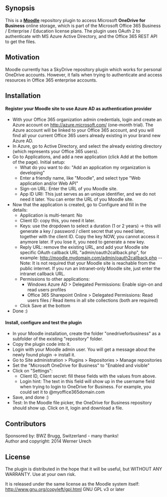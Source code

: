 ## Synopsis

This is a [**Moodle**](http://www.moodle.org) repository plugin to access Microsoft **OneDrive for Business** online storage, which is part of the Microsoft Office 365 Business / Enterprise / Education license plans. The plugin uses OAuth 2 to authenticate with MS Azure Active Directory, and the Office 365 REST API to get the files.

## Motivation

Moodle currently has a SkyDrive repository plugin which works for personal OneDrive accounts. However, it fails when trying to authenticate and access resources in Office 365 enterprise accounts.

## Installation

#### Register your Moodle site to use Azure AD as authentication provider

* With your Office 365 organization admin credentials, login and create an Azure account on http://azure.microsoft.com/ (one-month trial). The Azure account will be linked to your Office 365 account, and you will find all your current Office 365 users already existing in your brand new Azure AD.
* In Azure, go to Active Directory, and select the already existing directory (which represents your Office 365 users).
* Go to Applications, and add a new application (click Add at the bottom of the page). Initial setup:
  * What do you want to do: "Add an application my organization is developing"
  * Enter a friendly name, like "Moodle", and select type "Web application and/or Web API"
  * Sign-on URL: Enter the URL of you Moodle site.
  * App ID URI: This just serves as an unique identifier, and we do not need it later. You can enter the URL of you Moodle site.
* Now that the application is created, go to Configure and fill in the details:
  * Application is multi-tenant: No
  * Client ID: copy this, you need it later.
  * Keys: use the dropdown to select a duration (1 or 2 years) -> this will generate a key / password / client secret that you need later, together with the client ID. Copy the key NOW, you cannot access it anymore later. If you lose it, you need to generate a new key.
  * Reply URL: remove the existing URL, and add your Moodle site specific OAuth callback URL "admin/oauth2callback.php", for example: http://moodle.mydomain.com/admin/oauth2callback.php -- Note: It is not required that your Moodle site is reachable from the public internet. If you run an intranet-only Moodle site, just enter the intranet callback URL.
  * Permissions to other applications:
    * Windows Azure AD > Delegated Permissions: Enable sign-on and read users profiles
    * Office 365 Sharepoint Online > Delegated Permissions: Read users files / Read items in all site collections (both are required)
  * Click Save at the bottom
* Done :)

#### Install, configure and test the plugin

* In your Moodle installation, create the folder "onedriveforbusiness" as a subfolder of the existing "repository" folder.
* Copy the plugin code into it.
* Login with your Moodle admin user. You will get a message about the newly found plugin -> install it.
* Go to Site administration > Plugins > Repositories > Manage repositories
* Set the "Microsoft OneDrive for Business" to "Enabled and visible"
* Click on "Settings":
  * Client ID, Client secret: fill these fields with the values from above.
  * Login hint: The text in this field will show up in the username field when trying to login to OneDrive for Business. For example, you could set it to @myoffice365domain.com
* Save, and done :)
* Test: In the Moodle file picker, the OneDrive for Business repository should show up. Click on it, login and download a file.

## Contributors

Sponsored by: BWZ Brugg, Switzerland - many thanks!<br/>
Author and copyright: 2014 Werner Urech

## License

The plugin is distributed in the hope that it will be useful, but WITHOUT ANY WARRANTY. Use at your own risk. 

It is released under the same license as the Moodle system itself:<br/>
http://www.gnu.org/copyleft/gpl.html GNU GPL v3 or later
